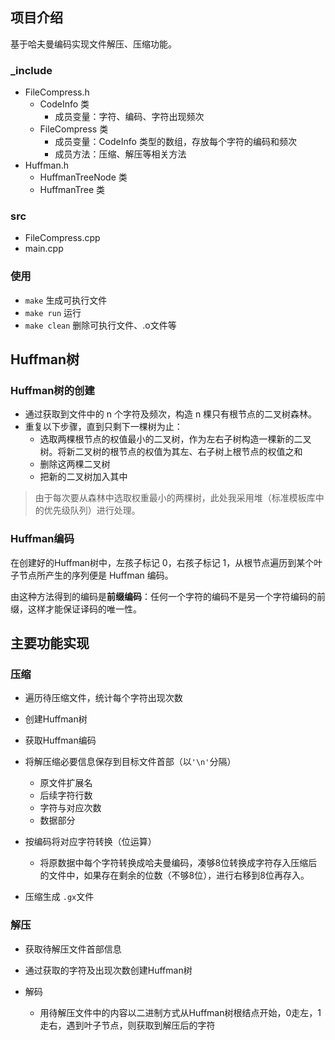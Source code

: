 ## 项目介绍

基于哈夫曼编码实现文件解压、压缩功能。

### _include

* FileCompress.h
  * CodeInfo 类
    * 成员变量：字符、编码、字符出现频次
  * FileCompress 类
    * 成员变量：CodeInfo 类型的数组，存放每个字符的编码和频次
    * 成员方法：压缩、解压等相关方法
* Huffman.h
  * HuffmanTreeNode 类
  * HuffmanTree 类

### src

* FileCompress.cpp
* main.cpp

### 使用

* `make` 生成可执行文件
* `make run` 运行
* `make clean` 删除可执行文件、.o文件等



## Huffman树

### Huffman树的创建 

* 通过获取到文件中的 n 个字符及频次，构造 n 棵只有根节点的二叉树森林。
* 重复以下步骤，直到只剩下一棵树为止：
  * 选取两棵根节点的权值最小的二叉树，作为左右子树构造一棵新的二叉树。将新二叉树的根节点的权值为其左、右子树上根节点的权值之和
  * 删除这两棵二叉树
  * 把新的二叉树加入其中

> 由于每次要从森林中选取权重最小的两棵树，此处我采用堆（标准模板库中的优先级队列）进行处理。

### Huffman编码

在创建好的Huffman树中，左孩子标记 0，右孩子标记 1，从根节点遍历到某个叶子节点所产生的序列便是 Huffman 编码。

由这种方法得到的编码是**前缀编码**：任何一个字符的编码不是另一个字符编码的前缀，这样才能保证译码的唯一性。



## 主要功能实现

### 压缩

* 遍历待压缩文件，统计每个字符出现次数
* 创建Huffman树
* 获取Huffman编码
* 将解压缩必要信息保存到目标文件首部（以`'\n'`分隔）
  * 原文件扩展名
  * 后续字符行数
  * 字符与对应次数
  * 数据部分

* 按编码将对应字符转换（位运算）
  * 将原数据中每个字符转换成哈夫曼编码，凑够8位转换成字符存入压缩后的文件中，如果存在剩余的位数（不够8位），进行右移到8位再存入。

* 压缩生成 `.gx`文件

### 解压

* 获取待解压文件首部信息

* 通过获取的字符及出现次数创建Huffman树

* 解码
  * 用待解压文件中的内容以二进制方式从Huffman树根结点开始，0走左，1走右，遇到叶子节点，则获取到解压后的字符